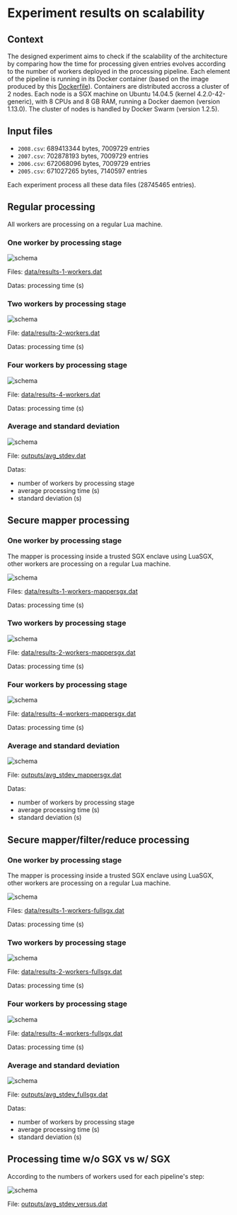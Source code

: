 # Experiment results on scalability


## Context

The designed experiment aims to check if the scalability of the architecture by comparing how the time for processing given entries evolves according to the number of workers deployed in the processing pipeline.
Each element of the pipeline is running in its Docker container (based on the image produced by this [Dockerfile](../../../docker-image/Dockerfile)).
Containers are distributed accross a cluster of 2 nodes.
Each node is a SGX machine on Ubuntu 14.04.5 (kernel 4.2.0-42-generic), with 8 CPUs and 8 GB RAM, running a Docker daemon (version 1.13.0).
The cluster of nodes is handled by Docker Swarm (version 1.2.5).


## Input files

* `2008.csv`: 689413344 bytes, 7009729 entries
* `2007.csv`: 702878193 bytes, 7009729 entries
* `2006.csv`: 672068096 bytes, 7009729 entries
* `2005.csv`: 671027265 bytes, 7140597 entries

Each experiment process all these data files (28745465 entries).


## Regular processing

All workers are processing on a regular Lua machine.

### One worker by processing stage

![schema](../images/4_data_1_worker_by_type.png)

Files: [data/results-1-workers.dat](data/results-1-workers.dat)

Datas: processing time (s)

### Two workers by processing stage

![schema](../images/4_data_2_workers_by_type.png)

File: [data/results-2-workers.dat](data/results-2-workers.dat)

Datas: processing time (s)

### Four workers by processing stage

![schema](../images/4_data_4_workers_by_type.png)

File: [data/results-4-workers.dat](data/results-4-workers.dat)

Datas: processing time (s)

### Average and standard deviation

![schema](outputs/avg_stdev.png)

File: [outputs/avg_stdev.dat](outputs/avg_stdev.dat)

Datas:
* number of workers by processing stage
* average processing time (s)
* standard deviation (s)


## Secure mapper processing

### One worker by processing stage

The mapper is processing inside a trusted SGX enclave using LuaSGX, other workers are processing on a regular Lua machine.

![schema](../images/4_data_1_worker_by_type_mappersgx.png)

Files: [data/results-1-workers-mappersgx.dat](data/results-1-workers-mappersgx.dat)

Datas: processing time (s)

### Two workers by processing stage

![schema](../images/4_data_2_workers_by_type_mappersgx.png)

File: [data/results-2-workers-mappersgx.dat](data/results-2-workers-mappersgx.dat)

Datas: processing time (s)

### Four workers by processing stage

![schema](../images/4_data_4_workers_by_type_mappersgx.png)

File: [data/results-4-workers-mappersgx.dat](data/results-4-workers-mappersgx.dat)

Datas: processing time (s)

### Average and standard deviation

![schema](outputs/avg_stdev_mappersgx.png)

File: [outputs/avg_stdev_mappersgx.dat](outputs/avg_stdev_mappersgx.dat)

Datas:
* number of workers by processing stage
* average processing time (s)
* standard deviation (s)


## Secure mapper/filter/reduce processing

### One worker by processing stage

The mapper is processing inside a trusted SGX enclave using LuaSGX, other workers are processing on a regular Lua machine.

![schema](../images/4_data_1_worker_by_type_fullsgx.png)

Files: [data/results-1-workers-fullsgx.dat](data/results-1-workers-fullsgx.dat)

Datas: processing time (s)

### Two workers by processing stage

![schema](../images/4_data_2_workers_by_type_fullsgx.png)

File: [data/results-2-workers-fullsgx.dat](data/results-2-workers-fullsgx.dat)

Datas: processing time (s)

### Four workers by processing stage

![schema](../images/4_data_4_workers_by_type_fullsgx.png)

File: [data/results-4-workers-fullsgx.dat](data/results-4-workers-fullsgx.dat)

Datas: processing time (s)

### Average and standard deviation

![schema](outputs/avg_stdev_fullsgx.png)

File: [outputs/avg_stdev_fullsgx.dat](outputs/avg_stdev_fullsgx.dat)

Datas:
* number of workers by processing stage
* average processing time (s)
* standard deviation (s)


## Processing time w/o SGX vs w/ SGX

According to the numbers of workers used for each pipeline's step:

![schema](outputs/avg_stdev_versus.png)

File: [outputs/avg_stdev_versus.dat](outputs/avg_stdev_versus.dat)
